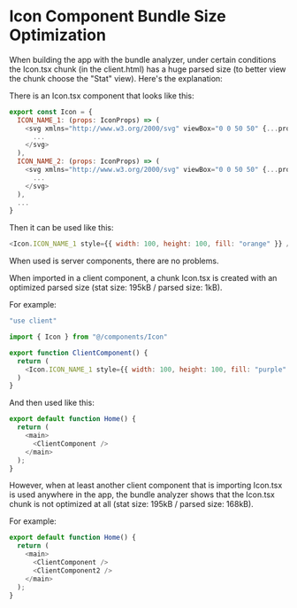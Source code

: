 # Icon Component Bundle Size Optimization

When building the app with the bundle analyzer, under certain conditions the Icon.tsx chunk (in the client.html) has a huge parsed size (to better view the chunk choose the "Stat" view).
Here's the explanation:

There is an Icon.tsx component that looks like this:
```javascript
export const Icon = {
  ICON_NAME_1: (props: IconProps) => (
    <svg xmlns="http://www.w3.org/2000/svg" viewBox="0 0 50 50" {...props}>
      ...
    </svg>
  ),
  ICON_NAME_2: (props: IconProps) => (
    <svg xmlns="http://www.w3.org/2000/svg" viewBox="0 0 50 50" {...props}>
      ...
    </svg>
  ),
  ...
}
```

Then it can be used like this:
```javascript
<Icon.ICON_NAME_1 style={{ width: 100, height: 100, fill: "orange" }} />
```

When used is server components, there are no problems.

When imported in a client component, a chunk Icon.tsx is created with an optimized parsed size (stat size: 195kB / parsed size: 1kB).

For example:
```javascript
"use client"

import { Icon } from "@/components/Icon"

export function ClientComponent() {
  return (
    <Icon.ICON_NAME_1 style={{ width: 100, height: 100, fill: "purple" }} />
  )
}
```

And then used like this:
```javascript
export default function Home() {
  return (
    <main>
      <ClientComponent />
    </main>
  );
}
```

However, when at least another client component that is importing Icon.tsx is used anywhere in the app, the bundle analyzer shows that the Icon.tsx chunk is not optimized at all (stat size: 195kB / parsed size: 168kB).

For example:
```javascript
export default function Home() {
  return (
    <main>
      <ClientComponent />
      <ClientComponent2 />
    </main>
  );
}
```